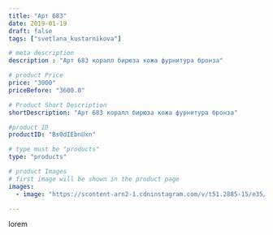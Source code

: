 ```yaml
---
title: "Арт 683"
date: 2019-01-19
draft: false
tags: ["svetlana_kustarnikova"]

# meta description
description : "Арт 683 коралл бирюза кожа фурнитура бронза"

# product Price
price: "3000"
priceBefore: "3600.0"

# Product Short Description
shortDescription: "Арт 683 коралл бирюза кожа фурнитура бронза"

#product ID
productID: "Bs0dIEbnUxn"

# type must be "products"
type: "products"

# product Images
# first image will be shown in the product page
images:
  - image: "https://scontent-arn2-1.cdninstagram.com/v/t51.2885-15/e35/47694289_1766069040166146_6513411771098331405_n.jpg?se=7&tp=1&_nc_ht=scontent-arn2-1.cdninstagram.com&_nc_cat=106&_nc_ohc=nEGB3FAA128AX9i92Ej&ccb=7-4&oh=a4bc41b24342f8168729662910381b06&oe=60850619&ig_cache_key=MTk2MDMxOTgzNTY3NTkwNTEyNw%3D%3D.2-ccb7-4"

---
```

lorem
